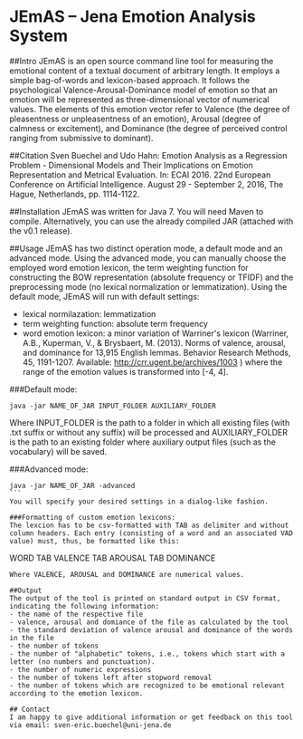 # JEmAS – Jena Emotion Analysis System

##Intro
JEmAS is an open source command line tool for measuring the emotional content of a textual document of arbitrary length. It employs a simple bag-of-words and lexicon-based approach. It follows the psychological Valence-Arousal-Dominance model of emotion so that an emotion will be represented as three-dimensional vector of numerical values. The elements of this emotion vector refer to Valence (the degree of pleasentness or unpleasentness of an emotion), Arousal (degree of calmness or excitement), and Dominance (the degree of perceived control ranging from submissive to dominant).

##Citation
Sven Buechel and Udo Hahn: Emotion Analysis as a Regression Problem - Dimensional Models and Their Implications on Emotion Representation and Metrical Evaluation. In: ECAI 2016. 22nd European Conference on Artificial Intelligence. August 29 - September 2, 2016, The Hague, Netherlands, pp. 1114-1122.

##Installation
JEmAS was written for Java 7. You will need Maven to compile. Alternatively, you can use the already compiled JAR (attached with the v0.1 release).

##Usage
JEmAS has two distinct operation mode, a default mode and an advanced mode. Using the advanced mode, you can manually choose the employed  word emotion lexicon, the term weighting function for constructing the BOW representation (absolute frequency or TFIDF) and the preprocessing mode (no lexical normalization or lemmatization). Using the default mode, JEmAS will run with default settings:
- lexical normilazation: lemmatization
- term weighting function: absolute term frequency
- word emotion lexicon: a minor variation of Warriner's lexicon (Warriner, A.B., Kuperman, V., & Brysbaert, M. (2013). Norms of valence, arousal, and dominance for 13,915 English lemmas. Behavior Research Methods, 45, 1191-1207. Available: http://crr.ugent.be/archives/1003 ) where the range of the emotion values is transformed into [-4, 4].

###Default mode:
````
java -jar NAME_OF_JAR INPUT_FOLDER AUXILIARY_FOLDER
````
Where INPUT_FOLDER is the path to a folder in which all existing files (with .txt suffix or without any suffix) will be processed and AUXILIARY_FOLDER is the path to an existing folder where auxiliary output files (such as the vocabulary) will be saved. 

###Advanced mode:
````
java -jar NAME_OF_JAR -advanced
```
You will specify your desired settings in a dialog-like fashion.

###Formatting of custom emotion lexicons:
The lexcion has to be csv-formatted with TAB as delimiter and without column headers. Each entry (consisting of a word and an associated VAD value) must, thus, be formatted like this:
````
WORD TAB VALENCE TAB AROUSAL TAB DOMINANCE
```
Where VALENCE, AROUSAL and DOMINANCE are numerical values.

##Output
The output of the tool is printed on standard output in CSV format, indicating the following information:
- the name of the respective file
- valence, arousal and domiance of the file as calculated by the tool
- the standard deviation of valence arousal and dominance of the words in the file
- the number of tokens
- the number of "alphabetic" tokens, i.e., tokens which start with a letter (no numbers and punctuation).
- the number of numeric expressions
- the number of tokens left after stopword removal
- the number of tokens which are recognized to be emotional relevant according to the emotion lexicon.

## Contact
I am happy to give additional information or get feedback on this tool via email: sven-eric.buechel@uni-jena.de
